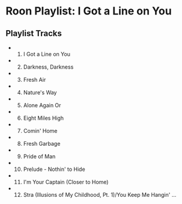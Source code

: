 # Roon Playlist: I Got a Line on You

## Playlist Tracks


- 1. I Got a Line on You
- 2. Darkness, Darkness
- 3. Fresh Air
- 4. Nature's Way
- 5. Alone Again Or
- 6. Eight Miles High
- 7. Comin' Home
- 8. Fresh Garbage
- 9. Pride of Man
- 10. Prelude - Nothin' to Hide
- 11. I'm Your Captain (Closer to Home)
- 12. Stra (Illusions of My Childhood, Pt. 1)/You Keep Me Hangin' ...

